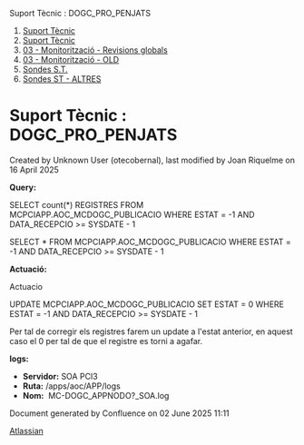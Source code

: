 Suport Tècnic : DOGC\_PRO\_PENJATS  

1.  [Suport Tècnic](index.html)
2.  [Suport Tècnic](13893782.html)
3.  [03 - Monitorització - Revisions globals](26313327.html)
4.  [03 - Monitorització - OLD](128647245.html)
5.  [Sondes S.T.](Sondes-S.T._30869120.html)
6.  [Sondes ST - ALTRES](Sondes-ST---ALTRES_28705445.html)

Suport Tècnic : DOGC\_PRO\_PENJATS
==================================

Created by Unknown User (otecobernal), last modified by Joan Riquelme on 16 April 2025

**Query:**

SELECT count(\*) REGISTRES FROM MCPCIAPP.AOC\_MCDOGC\_PUBLICACIO WHERE ESTAT = -1 AND DATA\_RECEPCIO >= SYSDATE - 1

  

SELECT \*
  FROM MCPCIAPP.AOC\_MCDOGC\_PUBLICACIO
 WHERE ESTAT = -1
   AND DATA\_RECEPCIO >= SYSDATE - 1

  

**Actuació:** 

Actuacio

UPDATE MCPCIAPP.AOC\_MCDOGC\_PUBLICACIO
   SET ESTAT = 0
 WHERE ESTAT = -1
   AND DATA\_RECEPCIO >= SYSDATE - 1

Per tal de corregir els registres farem un update a l'estat anterior, en aquest caso el 0 per tal de que el registre es torni a agafar.

**logs:** 

*   **Servidor:** SOA PCI3
*   **Ruta:** /apps/aoc/APP/logs
*   **Nom:**  MC-DOGC\_APPNODO?\_SOA.log

Document generated by Confluence on 02 June 2025 11:11

[Atlassian](http://www.atlassian.com/)